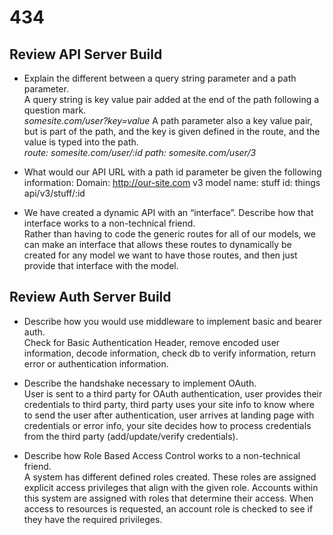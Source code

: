 # 434

## Review API Server Build

- Explain the different between a query string parameter and a path parameter.  
A query string is key value pair added at the end of the path following a question mark.  
*somesite.com/user?key=value*
A path parameter also a key value pair, but is part of the path, and the key is given defined in the route, and the value is typed into the path.  
*route: somesite.com/user/:id*
*path: somesite.com/user/3*

- What would our API URL with a path id parameter be given the following information:
Domain: http://our-site.com
v3
model name: stuff
id: things  
api/v3/stuff/:id

- We have created a dynamic API with an “interface”. Describe how that interface works to a non-technical friend.  
Rather than having to code the generic routes for all of our models, we can make an interface that allows these routes to dynamically be created for any model we want to have those routes, and then just provide that interface with the model.

## Review Auth Server Build

- Describe how you would use middleware to implement basic and bearer auth.  
Check for Basic Authentication Header, remove encoded user information, decode information, check db to verify information, return error or authentication information.

- Describe the handshake necessary to implement OAuth.  
User is sent to a third party for OAuth authentication, user provides their credentials to third party, third party uses your site info to know where to send the user after authentication, user arrives at landing page with credentials or error info, your site decides how to process credentials from the third party (add/update/verify credentials).

- Describe how Role Based Access Control works to a non-technical friend.  
A system has different defined roles created. These roles are assigned explicit access privileges that align with the given role. Accounts within this system are assigned with roles that determine their access. When access to resources is requested, an account role is checked to see if they have the required privileges.

